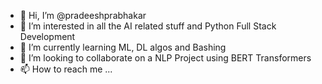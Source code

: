 - 👋 Hi, I’m @pradeeshprabhakar
- 👀 I’m interested in all the AI related stuff and Python Full Stack Development
- 🌱 I’m currently learning ML, DL algos and Bashing
- 💞️ I’m looking to collaborate on a NLP Project using BERT Transformers
- 📫 How to reach me ...

<!---
pradeeshprabhakar/pradeeshprabhakar is a ✨ special ✨ repository because its `README.md` (this file) appears on your GitHub profile.
You can click the Preview link to take a look at your changes.
--->
